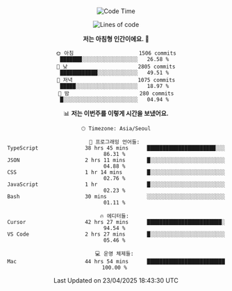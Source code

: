 <div align="center">

<br />

 <!--START_SECTION:waka-->
![Code Time](http://img.shields.io/badge/Code%20Time-4%2C483%20hrs%2030%20mins-blue)

![Lines of code](https://img.shields.io/badge/%EC%A0%80%EB%8A%94%20%EC%97%AC%ED%83%9C%EA%B9%8C%EC%A7%80%20-3.3%20million%20%EC%A4%84%EC%9D%98%20%EC%BD%94%EB%93%9C%EB%A5%BC%20%EC%9E%91%EC%84%B1%ED%96%88%EC%96%B4%EC%9A%94.-blue)

**저는 아침형 인간이에요. 🐤** 

```text
🌞 아침                     1506 commits        ███████░░░░░░░░░░░░░░░░░░   26.58 % 
🌆 낮　                     2805 commits        ████████████░░░░░░░░░░░░░   49.51 % 
🌃 저녁                     1075 commits        █████░░░░░░░░░░░░░░░░░░░░   18.97 % 
🌙 밤　                     280 commits         █░░░░░░░░░░░░░░░░░░░░░░░░   04.94 % 
```


📊 **저는 이번주를 이렇게 시간을 보냈어요.** 

```text
🕑︎ Timezone: Asia/Seoul

💬 프로그래밍 언어들: 
TypeScript               38 hrs 45 mins      ██████████████████████░░░   86.31 % 
JSON                     2 hrs 11 mins       █░░░░░░░░░░░░░░░░░░░░░░░░   04.88 % 
CSS                      1 hr 14 mins        █░░░░░░░░░░░░░░░░░░░░░░░░   02.76 % 
JavaScript               1 hr                █░░░░░░░░░░░░░░░░░░░░░░░░   02.23 % 
Bash                     30 mins             ░░░░░░░░░░░░░░░░░░░░░░░░░   01.11 % 

🔥 에디터들: 
Cursor                   42 hrs 27 mins      ████████████████████████░   94.54 % 
VS Code                  2 hrs 27 mins       █░░░░░░░░░░░░░░░░░░░░░░░░   05.46 % 

💻 운영 체제들: 
Mac                      44 hrs 54 mins      █████████████████████████   100.00 % 
```


 Last Updated on 23/04/2025 18:43:30 UTC
<!--END_SECTION:waka-->

</div>
